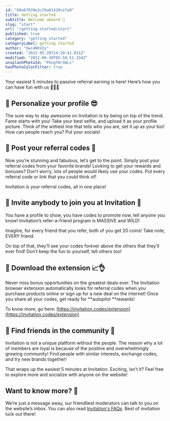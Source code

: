 ```yaml
---
id: "60a67039e3c29a01420ce7a0"
title: Getting started
subtitle: Welcome aboard 🙌
slug: "start"
url: "/getting-started/start"
published: true
category: "getting started"
categoryLabel: getting started
author: "Owc4NhV2y"
created: "2021-05-20T14:20:41.031Z"
modified: "2022-06-30T05:58:51.334Z"
unsplashPhotoId: "PGnqT0rXWLs"
hasPhotoColorFilter: true
---
```

Your easiest 5 minutes to passive referral earning is here! Here’s how you can have fun with us 🎉🎉🎉&nbsp;

## 🎯 **Personalize your profile** 😎

The sure way to stay awesome on Invitation is by being on top of the trend. Fame starts with you! Take your best selfie, and upload it as your profile picture. Think of the wittiest line that tells who you are, set it up as your bio! How can people reach you? Put your socials!

## 🎯 **Post your referral codes** 🤑

Now you’re stunning and fabulous, let’s get to the point. Simply post your referral codes from your favorite brands! Looking to get your rewards and bonuses? Don’t worry, lots of people would likely use your codes. Put every referral code or link that you could think of!

Invitation is your referral codes, all in one place!

## 🎯 **Invite anybody to join you at Invitation** 🤝

You have a profile to show, you have codes to promote now, tell anyone you know! Invitation’s refer-a-friend program is MASSIVE and WILD!&nbsp;

Imagine, for every friend that you refer, both of you get 20 coins! Take note, EVERY friend.

On top of that, they’ll see your codes forever above the others that they’ll ever find! Don’t keep the fun to yourself, tell others too!

## 🎯 **Download the extension** 📈👌

Never miss bonus opportunities on the greatest deals ever. The Invitation browser extension automatically looks for referral codes when you purchase products online or sign up for a new deal on the internet! Once you share all your codes, get ready for **autopilot **rewards!

To know more, go here: [https://invitation.codes/extension](https://invitation.codes/extension)

## 🎯 **Find friends in the community** 💪

Invitation is not a unique platform without the people. The reason why a lot of members are loyal is because of the positive and overwhelmingly growing community! Find people with similar interests, exchange codes, and try new brands together!&nbsp;

That wraps up the easiest 5 minutes at Invitation. Exciting, isn’t it? Feel free to explore more and socialize with anyone on the website!

## **Want to know more?** 🤔

We’re just a message away, our friendliest moderators can talk to you on the website’s inbox. You can also read [Invitation's FAQs](https://next.invitation.codes/mag/faq). Best of invitation luck out there!
